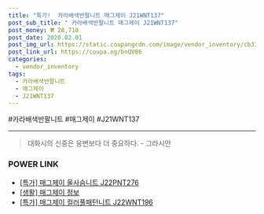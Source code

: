 ```yaml
--- 
title: "특가!  카라배색반팔니트 매그제이 J21WNT137" 
post_sub_title: " 카라배색반팔니트 매그제이 J21WNT137" 
post_money: ₩ 28,710 
post_date: 2020.02.01 
post_img_url: https://static.coupangcdn.com/image/vendor_inventory/cb33/18758c5bfe3e544005696936915df1b9085d3e82b370b998f868a54cdc6f.jpg 
post_link_url: https://coupa.ng/bnQV86 
categories: 
  - vendor_inventory 
tags: 
  - 카라배색반팔니트 
  - 매그제이 
  - J21WNT137 
--- 
```

  #카라배색반팔니트 #매그제이 #J21WNT137 
<hr> 

> 대화시의 신중은 웅변보다 더 중요하다. - 그라시안 


### POWER LINK

* <a href="https://blog.naver.com/an0733/221792386563" target="_blank">[특가] 매그제이 울사슴니트 J22PNT276</a>
* <a href="https://blog.naver.com/sakai111/221761088913" target="_blank"> [생활] 매그제이 정보 </a>
* <a href="https://blog.naver.com/sakai111/221793117501" target="_blank">[특가] 매그제이 컬러풀패턴니트 J22WNT196</a>
